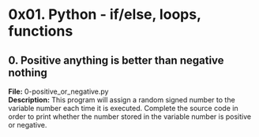 # 0x01. Python - if/else, loops, functions
## 0. Positive anything is better than negative nothing
**File:** 0-positive_or_negative.py<br>
**Description:** This program will assign a random signed number to the variable number each time it is executed. Complete the source code in order to print whether the number stored in the variable number is positive or negative.

